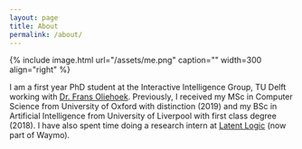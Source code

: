 ```yaml
---
layout: page
title: About
permalink: /about/
---
```


{% include image.html url="/assets/me.png" caption="" width=300 align="right" %}

I am a first year PhD student at the Interactive Intelligence Group, TU Delft working with [Dr. Frans Oliehoek](https://www.fransoliehoek.net/wp/). Previously, I received my MSc in Computer Science from University of Oxford with distinction (2019) and my BSc in Artificial Intelligence from University of Liverpool with first class degree (2018). I have also spent time doing a research intern at [Latent Logic](https://www.latentlogic.com) (now part of Waymo).
